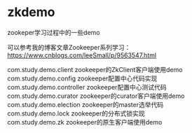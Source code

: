 # zkdemo
zookeper学习过程中的一些demo

可以参考我的博客文章Zookeeper系列学习：https://www.cnblogs.com/leeSmall/p/9563547.html  

com.study.demo.client  zookeeper的ZkClient客户端使用demo  
com.study.demo.config zookeeper配置中心代码实现  
com.study.demo.controller zookeeper配置中心测试代码 
com.study.demo.curator zookeeper的curator客户端使用demo  
com.study.demo.election zookeeper的master选举代码  
com.study.demo.lock zookeeper的分布式锁实现  
com.study.demo.zk zookeeper的原生客户端使用demo 





